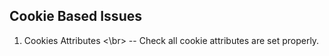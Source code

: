 ## Cookie Based Issues

1. Cookies Attributes <\br>
-- Check all cookie attributes are set properly.
